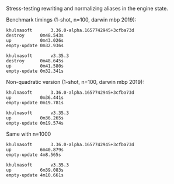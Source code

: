 Stress-testing rewriting and normalizing aliases in the engine state.

Benchmark timings (1-shot, n=100, darwin mbp 2019):

```
khulnasoft       3.36.0-alpha.1657742945+3cfba73d
destroy      0m48.543s
up           0m43.026s
empty-update 0m32.936s

khulnasoft       v3.35.3
destroy      0m48.645s
up           0m41.580s
empty-update 0m32.341s
```


Non-quadratic version (1-shot, n=100, darwin mbp 2019):

```
khulnasoft       3.36.0-alpha.1657742945+3cfba73d
up           0m36.441s
empty-update 0m19.781s

khulnasoft       v3.35.3
up           0m36.265s
empty-update 0m19.574s
```

Same with n=1000

```
khulnasoft       3.36.0-alpha.1657742945+3cfba73d
up           6m40.879s
empty-update 4m8.565s

khulnasoft       v3.35.3
up           6m39.083s
empty-update 4m10.661s
```
